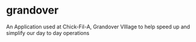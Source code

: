 # grandover
An Application used at Chick-Fil-A, Grandover VIllage to help speed up and simplify our day to day operations
